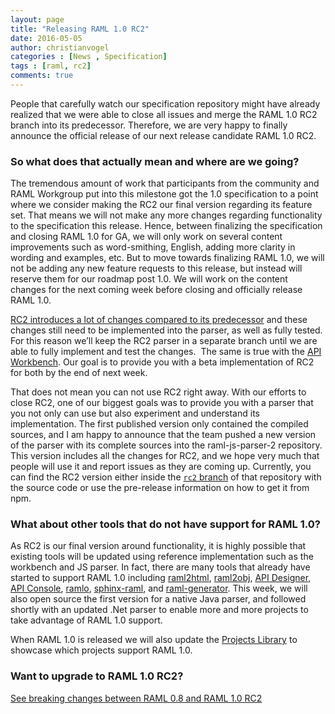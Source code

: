 ```yaml
---
layout: page
title: "Releasing RAML 1.0 RC2"
date: 2016-05-05
author: christianvogel
categories : [News , Specification]
tags : [raml, rc2]
comments: true
---
```


People that carefully watch our specification repository might have already realized that we were able to close all issues and merge the RAML 1.0 RC2 branch into its predecessor. Therefore, we are very happy to finally announce the official release of our next release candidate RAML 1.0 RC2.

### **So what does that actually mean and where are we going?**

The tremendous amount of work that participants from the community and RAML Workgroup put into this milestone got the 1.0 specification to a point where we consider making the RC2 our final version regarding its feature set. That means we will not make any more changes regarding functionality to the specification this release. Hence, between finalizing the specification and closing RAML 1.0 for GA, we will only work on several content improvements such as word-smithing, English, adding more clarity in wording and examples, etc. But to move towards finalizing RAML 1.0, we will not be adding any new feature requests to this release, but instead will reserve them for our roadmap post 1.0\. We will work on the content changes for the next coming week before closing and officially release RAML 1.0.

[RC2 introduces a lot of changes compared to its predecessor](https://github.com/raml-org/raml-spec/wiki/RAML-1.0-RC1-vs-RC2) and these changes still need to be implemented into the parser, as well as fully tested. For this reason we’ll keep the RC2 parser in a separate branch until we are able to fully implement and test the changes.  The same is true with the [API Workbench](http://apiworkbench.com). Our goal is to provide you with a beta implementation of RC2 for both by the end of next week.

That does not mean you can not use RC2 right away. With our efforts to close RC2, one of our biggest goals was to provide you with a parser that you not only can use but also experiment and understand its implementation. The first published version only contained the compiled sources, and I am happy to announce that the team pushed a new version of the parser with its complete sources into the raml-js-parser-2 repository. This version includes all the changes for RC2, and we hope very much that people will use it and report issues as they are coming up. Currently, you can find the RC2 version either inside the [`rc2` branch](https://github.com/raml-org/raml-js-parser-2/tree/rc2) of that repository with the source code or use the pre-release information on how to get it from npm.

### **What about other tools that do not have support for RAML 1.0?**

As RC2 is our final version around functionality, it is highly possible that existing tools will be updated using reference implementation such as the workbench and JS parser. In fact, there are many tools that already have started to support RAML 1.0 including [raml2html](https://github.com/walling/gulp-raml2html), [raml2obj](https://github.com/raml2html/raml2obj), [API Designer](https://github.com/mulesoft/api-designer), [API Console](https://github.com/mulesoft/api-console), [ramlo](https://github.com/PGSSoft/ramlo), [sphinx-raml](https://github.com/tardyp/sphinx-raml), and [raml-generator](https://github.com/mulesoft-labs/raml-generator). This week, we will also open source the first version for a native Java parser, and followed shortly with an updated .Net parser to enable more and more projects to take advantage of RAML 1.0 support.

When RAML 1.0 is released we will also update the [Projects Library](http://raml.org/projects) to showcase which projects support RAML 1.0.

### **Want to upgrade to RAML 1.0 RC2?**

[See breaking changes between RAML 0.8 and RAML 1.0 RC2](https://github.com/raml-org/raml-spec/wiki/Breaking-Changes)
